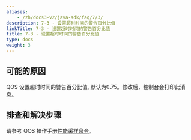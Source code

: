 ```yaml
---
aliases:
    - /zh/docs3-v2/java-sdk/faq/7/3/
description: 7-3 - 设置超时时间的警告百分比值
linkTitle: 7-3 - 设置超时时间的警告百分比值
title: 7-3 - 设置超时时间的警告百分比值
type: docs
weight: 3
---
```




## 可能的原因

QOS 设置超时时间的警告百分比值, 默认为0.75。修改后，控制台会打印此消息。

## 排查和解决步骤


请参考 QOS 操作手册[性能采样命令](/zh-cn/overview/mannual/java-sdk/reference-manual/qos/profiler/)。
<p style="margin-top: 3rem;"> </p>
